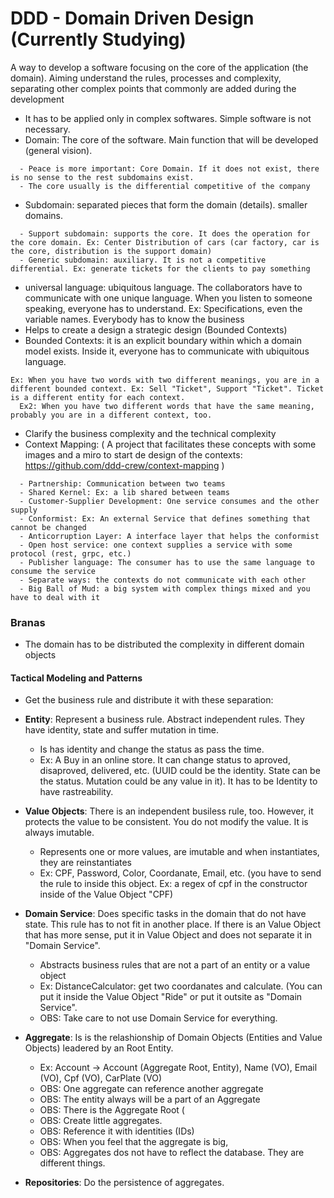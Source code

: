 # DDD - Domain Driven Design (Currently Studying)

A way to develop a software focusing on the core of the application (the domain). Aiming understand the rules, processes and complexity, separating other complex points that commonly are added during the development

- It has to be applied only in complex softwares. Simple software is not necessary.
- Domain: The core of the software. Main function that will be developed (general vision).
```
  - Peace is more important: Core Domain. If it does not exist, there is no sense to the rest subdomains exist. 
  - The core usually is the differential competitive of the company
```
- Subdomain: separated pieces that form the domain (details). smaller domains.
```
  - Support subdomain: supports the core. It does the operation for the core domain. Ex: Center Distribution of cars (car factory, car is the core, distribution is the support domain) 
  - Generic subdomain: auxiliary. It is not a competitive differential. Ex: generate tickets for the clients to pay something
```
- universal language: ubiquitous language. The collaborators have to communicate with one unique language. When you listen to someone speaking, everyone has to understand. Ex: Specifications, even the variable names. Everybody has to know the business
- Helps to create a design a strategic design (Bounded Contexts)
- Bounded Contexts: it is an explicit boundary within which a domain model exists. Inside it, everyone has to communicate with ubiquitous language.
```
Ex: When you have two words with two different meanings, you are in a different bounded context. Ex: Sell "Ticket", Support "Ticket". Ticket is a different entity for each context.
  Ex2: When you have two different words that have the same meaning, probably you are in a different context, too.
```
- Clarify the business complexity and the technical complexity 
- Context Mapping: ( A project that facilitates these concepts with some images and a miro to start de design of the contexts: https://github.com/ddd-crew/context-mapping )
```
  - Partnership: Communication between two teams
  - Shared Kernel: Ex: a lib shared between teams
  - Customer-Supplier Development: One service consumes and the other supply
  - Conformist: Ex: An external Service that defines something that cannot be changed
  - Anticorruption Layer: A interface layer that helps the conformist
  - Open host service: one context supplies a service with some protocol (rest, grpc, etc.)
  - Publisher language: The consumer has to use the same language to consume the service
  - Separate ways: the contexts do not communicate with each other
  - Big Ball of Mud: a big system with complex things mixed and you have to deal with it
```

### Branas

- The domain has to be distributed the complexity in different domain objects

#### Tactical Modeling and Patterns

- Get the business rule and distribute it with these separation:

- **Entity**: Represent a business rule. Abstract independent rules. They have identity, state and suffer mutation in time.
  * Is has identity and change the status as pass the time.
  * Ex: A Buy in an online store. It can change status to aproved, disaproved, delivered, etc. (UUID could be the identity. State can be the status. Mutation could be any value in it). It has to be Identity to have rastreability.
- **Value Objects**: There is an independent busiless rule, too. However, it protects the value to be consistent. You do not modify the value. It is always imutable.
    * Represents one or more values, are imutable and when instantiates, they are reinstantiates
    * Ex: CPF, Password, Color, Coordanate, Email, etc. (you have to send the rule to inside this object. Ex: a regex of cpf in the constructor inside of the Value Object "CPF)
- **Domain Service**: Does specific tasks in the domain that do not have state. This rule has to not fit in another place. If there is an Value Object that has more sense, put it in Value Object and does not separate it in "Domain Service".
    * Abstracts business rules that are not a part of an entity or a value object
    * Ex: DistanceCalculator: get two coordanates and calculate. (You can put it inside the Value Object "Ride" or put it outsite as "Domain Service".
    * OBS: Take care to not use Domain Service for everything.
- **Aggregate**: Is is the relashionship of Domain Objects (Entities and Value Objects) leadered by an Root Entity.
    * Ex: Account -> Account (Aggregate Root, Entity), Name (VO), Email (VO), Cpf (VO), CarPlate (VO)
    * OBS: One aggregate can reference another aggregate
    * OBS: The entity always will be a part of an Aggregate
    * OBS: There is the Aggregate Root (
    * OBS: Create little aggregates.
    * OBS: Reference it with identities (IDs)
    * OBS: When you feel that the aggregate is big,
    * OBS: Aggregates dos not have to reflect the database. They are different things.
- **Repositories**: Do the persistence of aggregates.
